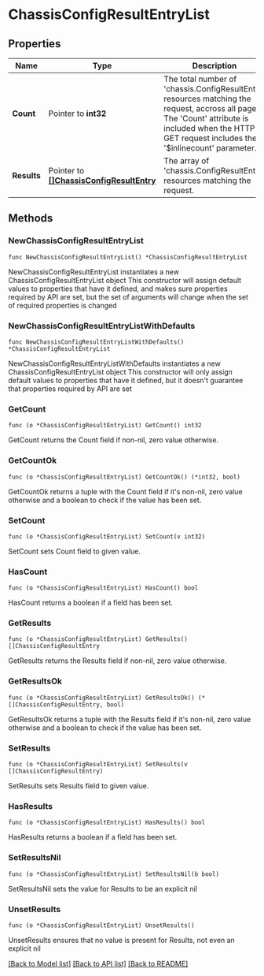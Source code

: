 # ChassisConfigResultEntryList

## Properties

Name | Type | Description | Notes
------------ | ------------- | ------------- | -------------
**Count** | Pointer to **int32** | The total number of &#39;chassis.ConfigResultEntry&#39; resources matching the request, accross all pages. The &#39;Count&#39; attribute is included when the HTTP GET request includes the &#39;$inlinecount&#39; parameter. | [optional] 
**Results** | Pointer to [**[]ChassisConfigResultEntry**](chassis.ConfigResultEntry.md) | The array of &#39;chassis.ConfigResultEntry&#39; resources matching the request. | [optional] 

## Methods

### NewChassisConfigResultEntryList

`func NewChassisConfigResultEntryList() *ChassisConfigResultEntryList`

NewChassisConfigResultEntryList instantiates a new ChassisConfigResultEntryList object
This constructor will assign default values to properties that have it defined,
and makes sure properties required by API are set, but the set of arguments
will change when the set of required properties is changed

### NewChassisConfigResultEntryListWithDefaults

`func NewChassisConfigResultEntryListWithDefaults() *ChassisConfigResultEntryList`

NewChassisConfigResultEntryListWithDefaults instantiates a new ChassisConfigResultEntryList object
This constructor will only assign default values to properties that have it defined,
but it doesn't guarantee that properties required by API are set

### GetCount

`func (o *ChassisConfigResultEntryList) GetCount() int32`

GetCount returns the Count field if non-nil, zero value otherwise.

### GetCountOk

`func (o *ChassisConfigResultEntryList) GetCountOk() (*int32, bool)`

GetCountOk returns a tuple with the Count field if it's non-nil, zero value otherwise
and a boolean to check if the value has been set.

### SetCount

`func (o *ChassisConfigResultEntryList) SetCount(v int32)`

SetCount sets Count field to given value.

### HasCount

`func (o *ChassisConfigResultEntryList) HasCount() bool`

HasCount returns a boolean if a field has been set.

### GetResults

`func (o *ChassisConfigResultEntryList) GetResults() []ChassisConfigResultEntry`

GetResults returns the Results field if non-nil, zero value otherwise.

### GetResultsOk

`func (o *ChassisConfigResultEntryList) GetResultsOk() (*[]ChassisConfigResultEntry, bool)`

GetResultsOk returns a tuple with the Results field if it's non-nil, zero value otherwise
and a boolean to check if the value has been set.

### SetResults

`func (o *ChassisConfigResultEntryList) SetResults(v []ChassisConfigResultEntry)`

SetResults sets Results field to given value.

### HasResults

`func (o *ChassisConfigResultEntryList) HasResults() bool`

HasResults returns a boolean if a field has been set.

### SetResultsNil

`func (o *ChassisConfigResultEntryList) SetResultsNil(b bool)`

 SetResultsNil sets the value for Results to be an explicit nil

### UnsetResults
`func (o *ChassisConfigResultEntryList) UnsetResults()`

UnsetResults ensures that no value is present for Results, not even an explicit nil

[[Back to Model list]](../README.md#documentation-for-models) [[Back to API list]](../README.md#documentation-for-api-endpoints) [[Back to README]](../README.md)


